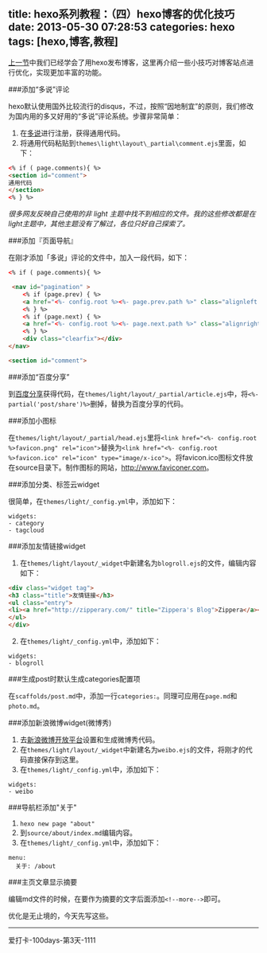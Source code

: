 title: hexo系列教程：（四）hexo博客的优化技巧
date: 2013-05-30 07:28:53
categories: hexo
tags: [hexo,博客,教程]
---
[上一节](http://zipperary.com/2013/05/28/hexo-guide-3/)中我们已经学会了用hexo发布博客，这里再介绍一些小技巧对博客站点进行优化，实现更加丰富的功能。

###添加“多说”评论

hexo默认使用国外比较流行的disqus，不过，按照“因地制宜”的原则，我们修改为国内用的多又好用的“多说”评论系统。步骤非常简单：

1. 在[多说](http://duoshuo.com/)进行注册，获得通用代码。
2. 将通用代码粘贴到`themes\light\layout\_partial\comment.ejs`里面，如下：
```html
<% if ( page.comments){ %>
<section id="comment">
通用代码
</section>
<% } %>
```

*很多网友反映自己使用的非 light 主题中找不到相应的文件。我的这些修改都是在 light主题中，其他主题没有了解过，各位只好自己探索了。*

###添加『页面导航』

在刚才添加「多说」评论的文件中，加入一段代码，如下：

```html
<% if ( page.comments){ %>

 <nav id="pagination" >
    <% if (page.prev) { %>
    <a href="<%- config.root %><%- page.prev.path %>" class="alignleft prev" ><%= __('prev') %></a>
    <% } %>
    <% if (page.next) { %>
    <a href="<%- config.root %><%- page.next.path %>" class="alignright next" ><%= __('next') %></a>
    <% } %>
    <div class="clearfix"></div>
</nav>

<section id="comment">

```


###添加“百度分享”

到[百度分享](http://share.baidu.com/code)获得代码，在`themes/light/layout/_partial/article.ejs`中，将`<%-partial('post/share')%>`删掉，替换为百度分享的代码。
<!--more-->
###添加小图标

在`themes/light/layout/_partial/head.ejs`里将`<link href="<%- config.root %>favicon.png" rel="icon">`替换为`<link href="<%- config.root %>favicon.ico" rel="icon" type="image/x-ico">`。将favicon.ico图标文件放在source目录下。制作图标的网站，<http://www.faviconer.com>。

###添加分类、标签云widget

很简单，在`themes/light/_config.yml`中，添加如下：
```
widgets:
- category
- tagcloud
```

###添加友情链接widget

1. 在`themes/light/layout/_widget`中新建名为`blogroll.ejs`的文件，编辑内容如下：
```html
<div class="widget tag">
<h3 class="title">友情链接</h3>
<ul class="entry">
<li><a href="http://zipperary.com/" title="Zippera's Blog">Zippera</a></li>
</ul>
</div>
```

2. 在`themes/light/_config.yml`中，添加如下：
```
widgets:
- blogroll
```

###生成post时默认生成categories配置项

在`scaffolds/post.md`中，添加一行`categories:`。同理可应用在`page.md`和`photo.md`。

###添加新浪微博widget(微博秀)

1. 去[新浪微博开放平台](http://open.weibo.com/widget/weibotopic.php)设置和生成微博秀代码。
2. 在`themes/light/layout/_widget`中新建名为`weibo.ejs`的文件，将刚才的代码直接保存到这里。
3. 在`themes/light/_config.yml`中，添加如下：
```
widgets:
- weibo
```

###导航栏添加"关于"

1. `hexo new page "about"`
2. 到`source/about/index.md`编辑内容。
3. 在`themes/light/_config.yml`中，添加如下：
```
menu:
  关于: /about
```

###主页文章显示摘要

编辑md文件的时候，在要作为摘要的文字后面添加`<!--more-->`即可。

优化是无止境的，今天先写这些。

---
爱打卡-100days-第3天-1111